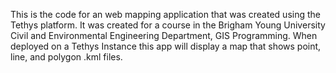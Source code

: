 This is the code for an web mapping application that was created using the Tethys platform. It was created for a course in the Brigham Young University Civil and Environmental Engineering Department, GIS Programming. When deployed on a Tethys Instance this app will display a map that shows point, line, and polygon .kml files.
